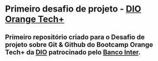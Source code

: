 # Primeiro desafio de projeto - [DIO Orange Tech+](https://www.dio.me/bootcamp/orange-tech?ref=CG)
## Primeiro repositório criado para o Desafio de projeto sobre Git & Github do Bootcamp Orange Tech+ da [DIO](https://www.dio.me/) patrocinado pelo [Banco Inter](https://www.bancointer.com.br/).
